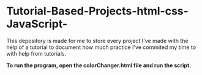 # Tutorial-Based-Projects-html-css-JavaScript-
This depository is made for me to store every project I've made with the help of a tutorial to document how much practice I've commited my time to with help from tutorials.

******To run the program, open the colorChanger.html file and run the script.****** 
